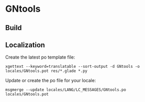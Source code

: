 # GNtools

## Build

## Localization

Create the latest po template file:

```
xgettext --keyword=translatable --sort-output -d GNtools -o locales/GNtools.pot res/*.glade *.py
```

Update or create the po file for your locale:

```
msgmerge --update locales/LANG/LC_MESSAGES/GNtools.po locales/GNtools.pot
```